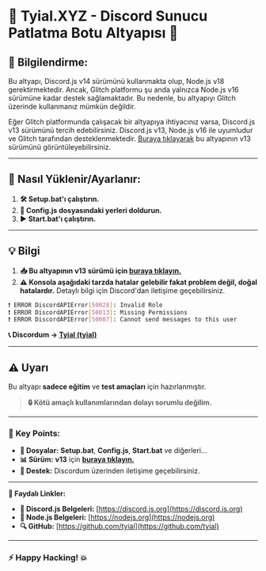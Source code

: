 # 🎉 **Tyial.XYZ - Discord Sunucu Patlatma Botu Altyapısı** 🚀

## 📢 Bilgilendirme:

Bu altyapı, Discord.js v14 sürümünü kullanmakta olup, Node.js v18 gerektirmektedir. Ancak, Glitch platformu şu anda yalnızca Node.js v16 sürümüne kadar destek sağlamaktadır. Bu nedenle, bu altyapıyı Glitch üzerinde kullanmanız mümkün değildir.

Eğer Glitch platformunda çalışacak bir altyapıya ihtiyacınız varsa, Discord.js v13 sürümünü tercih edebilirsiniz. Discord.js v13, Node.js v16 ile uyumludur ve Glitch tarafından desteklenmektedir. [Buraya tıklayarak](https://github.com/tyial/discordjs-v13-prefixli-patlatma-botu) bu altyapının v13 sürümünü görüntüleyebilirsiniz.

---

## 🚀 **Nasıl Yüklenir/Ayarlanır:**

1. **🛠️ Setup.bat'ı çalıştırın.**
2. **📝 Config.js dosyasındaki yerleri doldurun.**
3. **▶️ Start.bat'ı çalıştırın.**

---

## 💡 **Bilgi**

1. **📥 Bu altyapının v13 sürümü için [buraya tıklayın.](https://github.com/tyial/discord-patlatma-botu-v13)**
2. **⚠️ Konsola aşağıdaki tarzda hatalar gelebilir fakat problem değil, doğal hatalardır.** Detaylı bilgi için Discord'dan iletişime geçebilirsiniz.

```bash
❗ ERROR DiscordAPIError[50028]: Invalid Role
❗ ERROR DiscordAPIError[50013]: Missing Permissions
❗ ERROR DiscordAPIError[50007]: Cannot send messages to this user
```

**📞 Discordum -> [Tyial (tyial)](https://discord.com/users/852868839691517972)**

---

## ⚠️ **Uyarı**

Bu altyapı **sadece eğitim** ve **test amaçları** için hazırlanmıştır.

> **🔒 Kötü amaçlı kullanımlarından dolayı sorumlu değilim.**

---

### 🌟 **Key Points**:

- **📂 Dosyalar:** **Setup.bat**, **Config.js**, **Start.bat** ve diğerleri...
- **📊 Sürüm:** **v13** için [**buraya tıklayın.**](https://github.com/tyial/discord-patlatma-botu-v13)
- **💬 Destek:** Discordum üzerinden iletişime geçebilirsiniz.

---

**🔗 Faydalı Linkler:**

- **📘 Discord.js Belgeleri:** [https://discord.js.org](https://discord.js.org)
- **📕 Node.js Belgeleri:** [https://nodejs.org](https://nodejs.org)
- **🔍 GitHub:** [https://github.com/tyial](https://github.com/tyial)

---

### **⚡ Happy Hacking! 💥**
